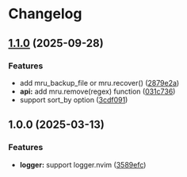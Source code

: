 # Changelog

## [1.1.0](https://github.com/wsdjeg/mru.nvim/compare/v1.0.0...v1.1.0) (2025-09-28)


### Features

* add mru_backup_file or mru.recover() ([2879e2a](https://github.com/wsdjeg/mru.nvim/commit/2879e2ad527b8b2367e14d278c420695d0374263))
* **api:** add mru.remove(regex) function ([031c736](https://github.com/wsdjeg/mru.nvim/commit/031c736cd655a08924c2648a7ac9b398b530afc9))
* support sort_by option ([3cdf091](https://github.com/wsdjeg/mru.nvim/commit/3cdf0912a6f1ea019b2107407fb69383e9b4168d))

## 1.0.0 (2025-03-13)


### Features

* **logger:** support logger.nvim ([3589efc](https://github.com/wsdjeg/mru.nvim/commit/3589efc039e9d30308d6c365675b6584de81c36c))
